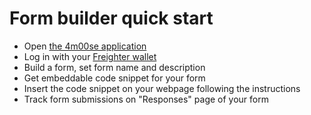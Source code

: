 # Form builder quick start

- Open [the 4m00se application](https://4m.lol)
- Log in with your [Freighter wallet](https://www.freighter.app/)
- Build a form, set form name and description
- Get embeddable code snippet for your form
- Insert the code snippet on your webpage following the instructions
- Track form submissions on "Responses" page of your form
